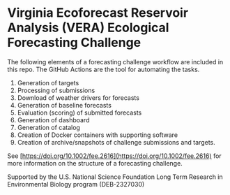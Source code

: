 # Virginia Ecoforecast Reservoir Analysis (VERA) Ecological Forecasting Challenge

The following elements of a forecasting challenge workflow are included in this repo.  The GitHub Actions are the tool for automating the tasks.

1) Generation of targets
3) Processing of submissions
4) Download of weather drivers for forecasts
5) Generation of baseline forecasts
6) Evaluation (scoring) of submitted forecasts
7) Generation of dashboard
8) Generation of catalog
9) Creation of Docker containers with supporting software
10) Creation of archive/snapshots of challenge submissions and targets.


See [https://doi.org/10.1002/fee.2616](https://doi.org/10.1002/fee.2616) for more information on the structure of a forecasting challenge.

Supported by the U.S. National Science Foundation Long Term Research in Environmental Biology program (DEB-2327030)
